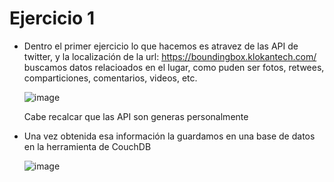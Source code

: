 # Ejercicio 1
* Dentro el primer ejercicio lo que hacemos es atravez de las API de twitter, y la localización de la url: https://boundingbox.klokantech.com/ buscamos datos relacioados en el       lugar, como puden ser fotos, retwees, comparticiones, comentarios, videos, etc.

  ![image](https://user-images.githubusercontent.com/65980001/127722983-df1ef216-aa21-4feb-abc1-41911fa46c95.png)

  Cabe recalcar que las API son generas personalmente
  
* Una vez obtenida esa información la guardamos en una base de datos en la herramienta de CouchDB

  ![image](https://user-images.githubusercontent.com/65980001/127723028-1ed5550c-0cc6-4430-9366-593ddc4e666f.png)
